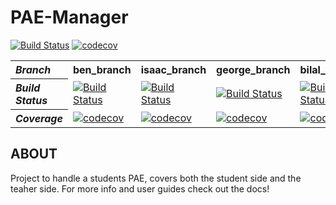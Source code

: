 # PAE-Manager
<p align="left">
	<a href="https://travis-ci.org/benjvdb9/PAE-manager">
		<img src="https://travis-ci.org/benjvdb9/PAE-manager.svg?branch=master"
			alt="Build Status"></a>
    <a href="https://codecov.io/gh/benjvdb9/PAE-manager">
		<img src="https://codecov.io/gh/benjvdb9/PAE-manager/branch/master/graph/badge.svg"
			alt="codecov"></a>
</p>
	
<table>
  <tr>
	<th align="left"><i>Branch<i></th>
	<th>ben_branch</th>
	<th>isaac_branch</th>
	<th>george_branch</th>
	<th>bilal_branch</th>
	<th>louis_branch</th>
  </tr>
  <tr>
	<th align="left"><i>Build Status<i></td>
	<td><a href="https://travis-ci.org/benjvdb9/PAE-manager">
		<img src="https://travis-ci.org/benjvdb9/PAE-manager.svg?branch=ben_branch"
			alt="Build Status"></a></td>
	<td><a href="https://travis-ci.org/benjvdb9/PAE-manager">
		<img src="https://travis-ci.org/benjvdb9/PAE-manager.svg?branch=isaac_branch"
			alt="Build Status"></a></td>
	<td><a href="https://travis-ci.org/benjvdb9/PAE-manager">
		<img src="https://travis-ci.org/benjvdb9/PAE-manager.svg?branch=george_branch"
			alt="Build Status"></a></td>
	<td><a href="https://travis-ci.org/benjvdb9/PAE-manager">
		<img src="https://travis-ci.org/benjvdb9/PAE-manager.svg?branch=bilal_branch"
			alt="Build Status"></a></td>
	<td><a href="https://travis-ci.org/benjvdb9/PAE-manager">
		<img src="https://travis-ci.org/benjvdb9/PAE-manager.svg?branch=louis_branch"
			alt="Build Status"></a></td>
  </tr>
  <tr>
	<th align="left"><i>Coverage<i></td>
	<td><a href="https://codecov.io/gh/benjvdb9/PAE-manager">
		<img src="https://codecov.io/gh/benjvdb9/PAE-manager/branch/ben_branch/graph/badge.svg"
			alt="codecov"></a></td>
	<td><a href="https://codecov.io/gh/benjvdb9/PAE-manager">
		<img src="https://codecov.io/gh/benjvdb9/PAE-manager/branch/isaac_branch/graph/badge.svg"
			alt="codecov"></a></td>
	<td><a href="https://codecov.io/gh/benjvdb9/PAE-manager">
		<img src="https://codecov.io/gh/benjvdb9/PAE-manager/branch/george_branch/graph/badge.svg"
			alt="codecov"></a></td>
	<td><a href="https://codecov.io/gh/benjvdb9/PAE-manager">
		<img src="https://codecov.io/gh/benjvdb9/PAE-manager/branch/bilal_branch/graph/badge.svg"
			alt="codecov"></a></td>
	<td><a href="https://codecov.io/gh/benjvdb9/PAE-manager">
		<img src="https://codecov.io/gh/benjvdb9/PAE-manager/branch/louis_branch/graph/badge.svg"
			alt="codecov"></a></td>
  </tr>
</table>

## ABOUT

Project to handle a students PAE, covers both the student side and the teaher side.
For more info and user guides check out the docs!
